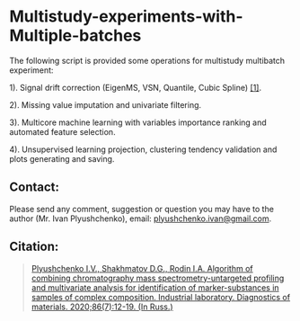 # Multistudy-experiments-with-Multiple-batches

The following script is provided some operations for multistudy multibatch experiment:

1). Signal drift correction (EigenMS, VSN, Quantile, Cubic Spline) [[1]](https://academic.oup.com/nar/article/45/W1/W162/3835313).

2). Missing value imputation and univariate filtering.

3). Multicore machine learning with variables importance ranking and automated feature selection.

4). Unsupervised learning projection, clustering tendency validation and plots generating and saving.

## Contact:
Please send any comment, suggestion or question you may have to the author (Mr. Ivan Plyushchenko), email: plyushchenko.ivan@gmail.com.

## Citation:
> [Plyushchenko I.V., Shakhmatov D.G., Rodin I.A. Algorithm of combining chromatography mass spectrometry-untargeted profiling and multivariate analysis for identification of marker-substances in samples of complex composition. Industrial laboratory. Diagnostics of materials. 2020;86(7):12-19. (In Russ.)](https://doi.org/10.26896/1028-6861-2020-86-7-12-19)
